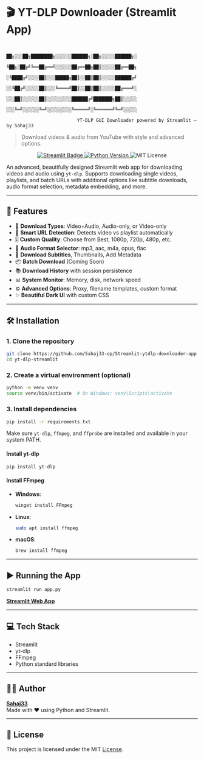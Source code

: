 # 🎬 YT-DLP Downloader (Streamlit App)

```
                             
                             ██╗░░░██╗████████╗░░░░░░██████╗░██╗░░░░░██████╗░
                             ╚██╗░██╔╝╚══██╔══╝░░░░░░██╔══██╗██║░░░░░██╔══██╗
                             ░╚████╔╝░░░░██║░░░█████╗██║░░██║██║░░░░░██████╔╝
                             ░░╚██╔╝░░░░░██║░░░╚════╝██║░░██║██║░░░░░██╔═══╝░
                             ░░░██║░░░░░░██║░░░░░░░░░██████╔╝███████╗██║░░░░░
                             ░░░╚═╝░░░░░░╚═╝░░░░░░░░░╚═════╝░╚══════╝╚═╝░░░░░
            
                          YT-DLP GUI Downloader powered by Streamlit – by Sahaj33
```

> Download videos & audio from YouTube with style and advanced options.

<p align="center">
  <a href="https://ytdlp-downloader-app-sahaj33.streamlit.app/">
    <img src="https://img.shields.io/badge/Streamlit-Deploy-red?logo=streamlit" alt="Streamlit Badge">
  </a>
  <a href="https://www.python.org">
    <img src="https://img.shields.io/badge/Python-3.10+-blue.svg" alt="Python Version">
  </a>
  <img src="https://img.shields.io/badge/License-MIT-brightgreen" alt="MIT License">
</p>


An advanced, beautifully designed Streamlit web app for downloading videos and audio using `yt-dlp`. Supports downloading single videos, playlists, and batch URLs with additional options like subtitle downloads, audio format selection, metadata embedding, and more.

---

## 🚀 Features

- 🎥 **Download Types**: Video+Audio, Audio-only, or Video-only
- 🧠 **Smart URL Detection**: Detects video vs playlist automatically
- 🎚 **Custom Quality**: Choose from Best, 1080p, 720p, 480p, etc.
- 🎵 **Audio Format Selector**: mp3, aac, m4a, opus, flac
- 📝 **Download Subtitles**, Thumbnails, Add Metadata
- 📦 **Batch Download** (Coming Soon)
- 📚 **Download History** with session persistence
- 📊 **System Monitor**: Memory, disk, network speed
- ⚙️ **Advanced Options**: Proxy, filename templates, custom format
- ✨ **Beautiful Dark UI** with custom CSS

---

## 🛠️ Installation

### 1. Clone the repository

```bash
git clone https://github.com/Sahaj33-op/Streamlit-ytdlp-downloader-app
cd yt-dlp-streamlit
```

### 2. Create a virtual environment (optional)

```bash
python -m venv venv
source venv/bin/activate  # On Windows: venv\Scripts\activate
```

### 3. Install dependencies

```bash
pip install -r requirements.txt
```

Make sure `yt-dlp`, `ffmpeg`, and `ffprobe` are installed and available in your system PATH.

#### Install yt-dlp

```bash
pip install yt-dlp
```

#### Install FFmpeg

- **Windows**:  
  ```bash
  winget install FFmpeg
  ```
- **Linux**:  
  ```bash
  sudo apt install ffmpeg
  ```
- **macOS**:  
  ```bash
  brew install ffmpeg
  ```

---

## ▶️ Running the App

```bash
streamlit run app.py
```
**[Streamlit Web App](https://ytdlp-downloader-app-sahaj33.streamlit.app/)**

---

## 💻 Tech Stack

- Streamlit
- yt-dlp
- FFmpeg
- Python standard libraries

---

## 👨‍💻 Author

**[Sahaj33](https://linktr.ee/sahaj33)**  
Made with ❤️ using Python and Streamlit.

---

## 📃 License

This project is licensed under the MIT [License](https://github.com/Sahaj33-op/Streamlit-ytdlp-downloader-app/blob/main/LICENSE).
